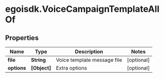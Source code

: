 # egoisdk.VoiceCampaignTemplateAllOf

## Properties

Name | Type | Description | Notes
------------ | ------------- | ------------- | -------------
**file** | **String** | Voice template message file | [optional] 
**options** | **[Object]** | Extra options | [optional] 


